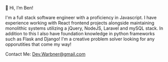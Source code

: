 👋 Hi, I’m Ben!

I'm a full stack software engineer with a proficiency in Javascript. I have experience working with React frontend projects alongside maintaining monolithic systems utilizing a jQuery, NodeJS, Laravel and mySQL stack. 
In addition to this I also have foundation knowledge in python frameworks such as Flask and Django!
I'm a creative problem solver looking for any opporutities that come my way!

Contact Me:
  Dev.Warbner@gmail.com

<!---
Warbner/Warbner is a ✨ special ✨ repository because its `README.md` (this file) appears on your GitHub profile.
You can click the Preview link to take a look at your changes.
--->
